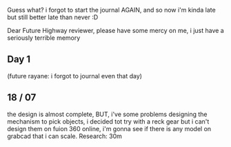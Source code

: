 Guess what? i forgot to start the journal AGAIN, and so now i'm kinda late but still better late than never :D

Dear Future Highway reviewer, please have some mercy on me, i just have a seriously terrible memory

## Day 1 
(future rayane: i forgot to journal even that day)
## 18 / 07
the design is almost complete, BUT, i've some problems designing the mechanism to pick objects, i decided tot try with a reck gear but i can't design them on fuion 360 online, i'm gonna see if there is any model on grabcad that i can scale.
 Research: 30m

